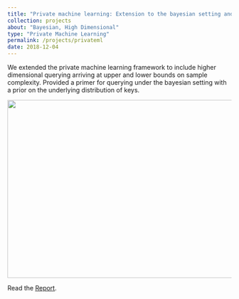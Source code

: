 ```yaml
---
title: "Private machine learning: Extension to the bayesian setting and higher dimensional querying"
collection: projects
about: "Bayesian, High Dimensional"
type: "Private Machine Learning"
permalink: /projects/privateml
date: 2018-12-04
---
```


We extended the private machine learning framework to include higher dimensional querying arriving at upper and lower bounds on sample complexity. Provided a primer for querying under the bayesian setting with a prior on the underlying distribution of keys.

<p align="center">
<img align="center" width=600 height=400 src="https://github.com/kevinbdsouza/kevinbdsouza.github.io/blob/master/files/privateml.png?raw=true">
</p>

Read the <a href="https://drive.google.com/file/d/1jm_QVAdmflFUoyVvNtNJwnYIiqzd_O4J/view?usp=sharing"><u>Report</u></a>.
